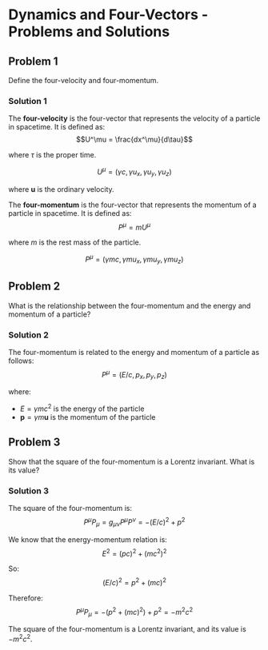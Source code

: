 # Dynamics and Four-Vectors - Problems and Solutions

## Problem 1

Define the four-velocity and four-momentum.

### Solution 1

The **four-velocity** is the four-vector that represents the velocity of a particle in spacetime. It is defined as:
$$U^\mu = \frac{dx^\mu}{d\tau}$$

where $\tau$ is the proper time.

$$U^\mu = (\gamma c, \gamma u_x, \gamma u_y, \gamma u_z)$$

where $\mathbf{u}$ is the ordinary velocity.

The **four-momentum** is the four-vector that represents the momentum of a particle in spacetime. It is defined as:
$$P^\mu = m U^\mu$$

where $m$ is the rest mass of the particle.

$$P^\mu = (\gamma mc, \gamma mu_x, \gamma mu_y, \gamma mu_z)$$

## Problem 2

What is the relationship between the four-momentum and the energy and momentum of a particle?

### Solution 2

The four-momentum is related to the energy and momentum of a particle as follows:
$$P^\mu = (E/c, p_x, p_y, p_z)$$

where:
- $E = \gamma mc^2$ is the energy of the particle
- $\mathbf{p} = \gamma m\mathbf{u}$ is the momentum of the particle

## Problem 3

Show that the square of the four-momentum is a Lorentz invariant. What is its value?

### Solution 3

The square of the four-momentum is:
$$P^\mu P_\mu = g_{\mu\nu} P^\mu P^\nu = -(E/c)^2 + p^2$$

We know that the energy-momentum relation is:
$$E^2 = (pc)^2 + (mc^2)^2$$

So:
$$(E/c)^2 = p^2 + (mc)^2$$

Therefore:
$$P^\mu P_\mu = -(p^2 + (mc)^2) + p^2 = -m^2c^2$$

The square of the four-momentum is a Lorentz invariant, and its value is $-m^2c^2$.
